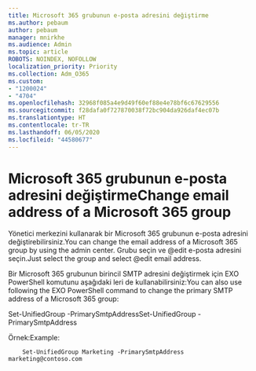 ```yaml
---
title: Microsoft 365 grubunun e-posta adresini değiştirme
ms.author: pebaum
author: pebaum
manager: mnirkhe
ms.audience: Admin
ms.topic: article
ROBOTS: NOINDEX, NOFOLLOW
localization_priority: Priority
ms.collection: Adm_O365
ms.custom:
- "1200024"
- "4704"
ms.openlocfilehash: 32968f085a4e9d49f60ef88e4e78bf6c67629556
ms.sourcegitcommit: f28dafa0f727870038f72bc904da926daf4ec07b
ms.translationtype: HT
ms.contentlocale: tr-TR
ms.lasthandoff: 06/05/2020
ms.locfileid: "44580677"
---
```

# <a name="change-email-address-of-a-microsoft-365-group"></a><span data-ttu-id="0d839-102">Microsoft 365 grubunun e-posta adresini değiştirme</span><span class="sxs-lookup"><span data-stu-id="0d839-102">Change email address of a Microsoft 365 group</span></span>

<span data-ttu-id="0d839-103">Yönetici merkezini kullanarak bir Microsoft 365 grubunun e-posta adresini değiştirebilirsiniz.</span><span class="sxs-lookup"><span data-stu-id="0d839-103">You can change the email address of a Microsoft 365 group by using the admin center.</span></span> <span data-ttu-id="0d839-104">Grubu seçin ve @edit e-posta adresini seçin.</span><span class="sxs-lookup"><span data-stu-id="0d839-104">Just select the group and select @edit email address.</span></span>

<span data-ttu-id="0d839-105">Bir Microsoft 365 grubunun birincil SMTP adresini değiştirmek için EXO PowerShell komutunu aşağıdaki leri de kullanabilirsiniz:</span><span class="sxs-lookup"><span data-stu-id="0d839-105">You can also use following the EXO PowerShell command to change the primary SMTP address of a Microsoft 365 group:</span></span>

<span data-ttu-id="0d839-106">Set-UnifiedGroup <Group Name> -PrimarySmtpAddress<new SMTP Address></span><span class="sxs-lookup"><span data-stu-id="0d839-106">Set-UnifiedGroup <Group Name> -PrimarySmtpAddress <new SMTP Address></span></span>

<span data-ttu-id="0d839-107">Örnek:</span><span class="sxs-lookup"><span data-stu-id="0d839-107">Example:</span></span>

```
    Set-UnifiedGroup Marketing -PrimarySmtpAddress marketing@contoso.com
```
